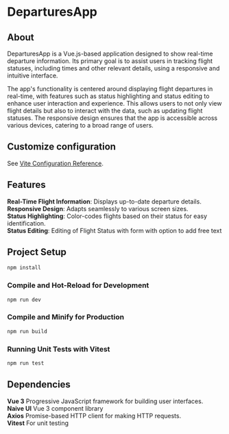 # DeparturesApp


## About
DeparturesApp is a Vue.js-based application designed to show real-time departure information. Its primary goal is to assist users in tracking flight statuses, including times and other relevant details, using a responsive and intuitive interface.

The app's functionality is centered around displaying flight departures in real-time, with features such as status highlighting and status editing to enhance user interaction and experience. This allows users to not only view flight details but also to interact with the data, such as updating flight statuses. The responsive design ensures that the app is accessible across various devices, catering to a broad range of users.

## Customize configuration

See [Vite Configuration Reference](https://vitejs.dev/config/).

## Features

**Real-Time Flight Information**: Displays up-to-date departure details.  
**Responsive Design**: Adapts seamlessly to various screen sizes.  
**Status Highlighting**: Color-codes flights based on their status for easy identification.  
**Status Editing**: Editing of Flight Status with form with option to add free text

## Project Setup

```sh
npm install
```

### Compile and Hot-Reload for Development

```sh
npm run dev
```

### Compile and Minify for Production

```sh
npm run build
```

### Running Unit Tests with Vitest

```sh
npm run test
```

## Dependencies

**Vue 3** Progressive JavaScript framework for building user interfaces.  
**Naive UI** Vue 3 component library  
**Axios** Promise-based HTTP client for making HTTP requests.  
**Vitest** For unit testing
